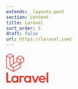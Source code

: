 ```yaml
---
extends: _layouts.post
section: content
title: Laravel
sort_order: 5
draft: false
url: https://laravel.com/
---
```

<div class="flex max-w-full max-h-full w-auto h-auto items-center">
    <div class="mr-2" style="width:30%;max-width:50px;">
      <svg xmlns="http://www.w3.org/2000/svg" width="50" height="52" viewBox="0 0 52 50"><path d="M49.626 11.564a.809.809 0 0 1 .028.209v10.972a.8.8 0 0 1-.402.694l-9.209 5.302V39.25c0 .286-.152.55-.4.694L20.42 51.01c-.044.025-.092.041-.14.058-.018.006-.035.017-.054.022a.805.805 0 0 1-.41 0c-.022-.006-.042-.018-.063-.026-.044-.016-.09-.03-.132-.054L.402 39.944A.801.801 0 0 1 0 39.25V6.334c0-.072.01-.142.028-.21.006-.023.02-.044.028-.067.015-.042.029-.085.051-.124.015-.026.037-.047.055-.071.023-.032.044-.065.071-.093.023-.023.053-.04.079-.06.029-.024.055-.05.088-.069h.001l9.61-5.533a.802.802 0 0 1 .8 0l9.61 5.533h.002c.032.02.059.045.088.068.026.02.055.038.078.06.028.029.048.062.072.094.017.024.04.045.054.071.023.04.036.082.052.124.008.023.022.044.028.068a.809.809 0 0 1 .028.209v20.559l8.008-4.611v-10.51c0-.07.01-.141.028-.208.007-.024.02-.045.028-.068.016-.042.03-.085.052-.124.015-.026.037-.047.054-.071.024-.032.044-.065.072-.093.023-.023.052-.04.078-.06.03-.024.056-.05.088-.069h.001l9.611-5.533a.801.801 0 0 1 .8 0l9.61 5.533c.034.02.06.045.09.068.025.02.054.038.077.06.028.029.048.062.072.094.018.024.04.045.054.071.023.039.036.082.052.124.009.023.022.044.028.068zm-1.574 10.718v-9.124l-3.363 1.936-4.646 2.675v9.124l8.01-4.611zm-9.61 16.505v-9.13l-4.57 2.61-13.05 7.448v9.216l17.62-10.144zM1.602 7.719v31.068L19.22 48.93v-9.214l-9.204-5.209-.003-.002-.004-.002c-.031-.018-.057-.044-.086-.066-.025-.02-.054-.036-.076-.058l-.002-.003c-.026-.025-.044-.056-.066-.084-.02-.027-.044-.05-.06-.078l-.001-.003c-.018-.03-.029-.066-.042-.1-.013-.03-.03-.058-.038-.09v-.001c-.01-.038-.012-.078-.016-.117-.004-.03-.012-.06-.012-.09V12.33L4.965 9.654 1.602 7.72zm8.81-5.994L2.405 6.334l8.005 4.609 8.006-4.61-8.006-4.608zm4.164 28.764l4.645-2.674V7.719l-3.363 1.936-4.646 2.675v20.096l3.364-1.937zM39.243 7.164l-8.006 4.609 8.006 4.609 8.005-4.61-8.005-4.608zm-.801 10.605l-4.646-2.675-3.363-1.936v9.124l4.645 2.674 3.364 1.937v-9.124zM20.02 38.33l11.743-6.704 5.87-3.35-8-4.606-9.211 5.303-8.395 4.833 7.993 4.524z" fill="#FF2D20" fill-rule="evenodd"/></svg>
    </div>
    <div style="width:70%;max-width:114px;">
      <svg xmlns="http://www.w3.org/2000/svg" viewBox="0 0 114 29" width="114" height="29"><path d="M4.773.917v23.046h8.338v3.976H.333V.917h4.44zm24.01 11.465V9.95h4.208v17.99h-4.207v-2.433c-.567.901-1.37 1.609-2.413 2.123-1.042.515-2.091.772-3.146.772-1.365 0-2.613-.25-3.745-.752a8.758 8.758 0 0 1-2.915-2.066 9.6 9.6 0 0 1-1.89-3.01 9.717 9.717 0 0 1-.677-3.63c0-1.26.225-2.464.676-3.61a9.56 9.56 0 0 1 1.891-3.03 8.766 8.766 0 0 1 2.915-2.065c1.132-.502 2.38-.752 3.745-.752 1.055 0 2.104.257 3.146.772 1.042.515 1.846 1.222 2.413 2.123zm-.386 8.763a6.293 6.293 0 0 0 .387-2.2c0-.773-.13-1.506-.387-2.2a5.58 5.58 0 0 0-1.08-1.815 5.233 5.233 0 0 0-1.68-1.236 5.067 5.067 0 0 0-2.18-.463c-.799 0-1.52.155-2.163.463a5.29 5.29 0 0 0-1.66 1.236 5.307 5.307 0 0 0-1.06 1.814 6.56 6.56 0 0 0-.368 2.2c0 .772.122 1.506.367 2.2.244.696.598 1.3 1.062 1.815a5.279 5.279 0 0 0 1.66 1.236c.642.309 1.363.463 2.161.463s1.525-.154 2.181-.463a5.222 5.222 0 0 0 1.68-1.236 5.575 5.575 0 0 0 1.08-1.814zm7.914 6.794V9.95h11.427v4.141h-7.22v13.85h-4.207zm26.675-15.557V9.95h4.208v17.99h-4.208v-2.433c-.566.901-1.37 1.609-2.413 2.123-1.042.515-2.09.772-3.146.772-1.364 0-2.612-.25-3.744-.752a8.758 8.758 0 0 1-2.915-2.066 9.6 9.6 0 0 1-1.891-3.01 9.717 9.717 0 0 1-.676-3.63c0-1.26.225-2.464.676-3.61a9.56 9.56 0 0 1 1.89-3.03 8.766 8.766 0 0 1 2.916-2.065c1.132-.502 2.38-.752 3.744-.752 1.055 0 2.104.257 3.146.772 1.043.515 1.847 1.222 2.413 2.123zm-.386 8.763a6.293 6.293 0 0 0 .386-2.2c0-.773-.13-1.506-.386-2.2a5.58 5.58 0 0 0-1.08-1.815 5.233 5.233 0 0 0-1.68-1.236c-.656-.308-1.384-.463-2.181-.463-.798 0-1.519.155-2.162.463a5.29 5.29 0 0 0-1.66 1.236 5.307 5.307 0 0 0-1.061 1.814 6.56 6.56 0 0 0-.367 2.2c0 .772.121 1.506.367 2.2.244.696.598 1.3 1.061 1.815a5.279 5.279 0 0 0 1.66 1.236c.643.309 1.364.463 2.162.463.797 0 1.525-.154 2.181-.463a5.222 5.222 0 0 0 1.68-1.236 5.575 5.575 0 0 0 1.08-1.814zM84.063 9.95h4.262L81.42 27.94h-5.29L69.224 9.95h4.262l5.289 13.776L84.063 9.95zm13.44-.463c5.729 0 9.636 5.078 8.902 11.021H92.446c0 1.552 1.567 4.552 5.288 4.552 3.2 0 5.345-2.815 5.346-2.817l2.843 2.2c-2.542 2.713-4.623 3.96-7.882 3.96-5.823 0-9.77-3.684-9.77-9.458 0-5.223 4.079-9.458 9.231-9.458zm-5.046 7.894h10.084c-.031-.346-.578-4.552-5.072-4.552-4.495 0-4.98 4.206-5.012 4.552zm16.688 10.558V.917h4.208v27.022h-4.208z" fill="#FF2D20" fill-rule="evenodd"/></svg>
    </div>
</div>
